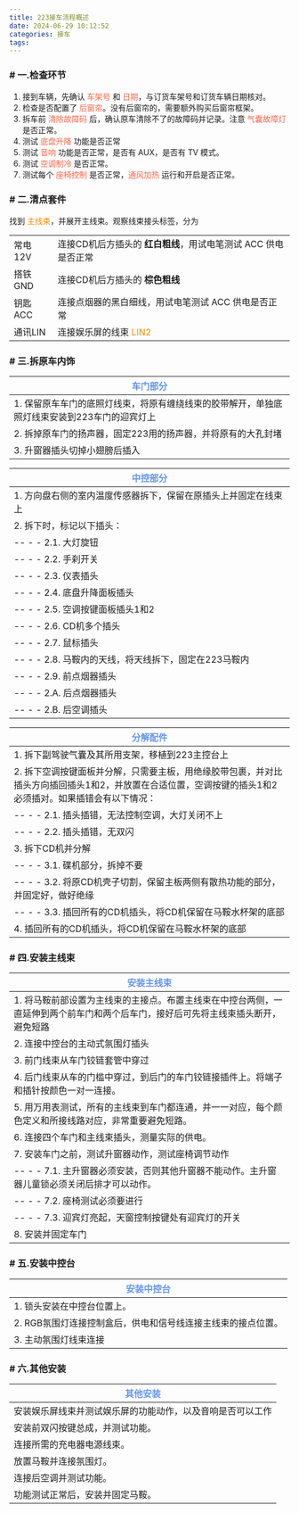 ```yaml
---
title: 223接车流程概述
date: 2024-06-29 10:12:52
categories: 接车
tags:
---
```


### # 一.检查环节

[//]: # (<font color=#FF6347></font>)

1. 接到车辆，先确认 <font color=#FF6347>车架号</font>  和 <font color=#FF6347>日期</font>，与订货车架号和订货车辆日期核对。
2. 检查是否配置了 <font color=#FF6347>后窗帘</font>。没有后窗帘的，需要额外购买后窗帘框架。
3. 拆车前 <font color=#FF6347>清除故障码</font> 后，确认原车清除不了的故障码并记录。注意 <font color=#FF6347>气囊故障灯</font> 是否正常。
4. 测试 <font color=#FF6347>底盘升降</font> 功能是否正常
5. 测试 <font color=#FF6347>音响</font> 功能是否正常，是否有 AUX，是否有 TV 模式。
6. 测试 <font color=#FF6347>空调制冷</font> 是否正常。
7. 测试每个 <font color=#FF6347>座椅控制</font> 是否正常，<font color=#FF6347>通风加热</font> 运行和开启是否正常。

### # 二.清点套件

[//]: # (<font color=#FF8C00></font>)

找到 <font color=#FF8C00>主线束</font>，并展开主线束。观察线束接头标签，分为

|       |                                          |
|-------|------------------------------------------|
| 常电12V | 连接CD机后方插头的 **红白粗线**，用试电笔测试 ACC 供电是否正常    |
| 搭铁GND | 连接CD机后方插头的 **棕色粗线**                      |
| 钥匙ACC | 连接点烟器的黑白细线，用试电笔测试 ACC 供电是否正常             |
| 通讯LIN | 连接娱乐屏的线束 <font color=#FF8C00>LIN2</font> |

### # 三.拆原车内饰

[//]: # (<font color=#6495ED></font>)

| <font color=#6495ED>车门部分</font>                   |
|---------------------------------------------------|
| 1. 保留原车车门的底照灯线束，将原有缠绕线束的胶带解开，单独底照灯线束安装到223车门的迎宾灯上 |
| 2. 拆掉原车门的扬声器，固定223用的扬声器，并将原有的大孔封堵                 |
| 3. 升窗器插头切掉小翅膀后插入                                  |

| <font color=#6495ED>中控部分</font>    |
|------------------------------------|
| 1. 方向盘右侧的室内温度传感器拆下，保留在原插头上并固定在线束上  |
| 2. 拆下时，标记以下插头：                     |
| -- - - 2.1. 大灯旋钮                   |
| -- - - 2.2. 手刹开关                   |
| -- - - 2.3. 仪表插头                   |
| -- - - 2.4. 底盘升降面板插头               |
| -- - - 2.5. 空调按键面板插头1和2            |
| -- - - 2.6. CD机多个插头                |
| -- - - 2.7. 鼠标插头                   |
| -- - - 2.8. 马鞍内的天线，将天线拆下，固定在223马鞍内 |
| -- - - 2.9. 前点烟器插头                 |
| -- - - 2.A. 后点烟器插头                 |
| -- - - 2.B. 后空调插头                  |

| <font color=#6495ED>分解配件</font>                                                 |
|---------------------------------------------------------------------------------|
| 1. 拆下副驾驶气囊及其所用支架，移植到223主控台上                                                     |
| 2. 拆下空调按键面板并分解，只需要主板，用绝缘胶带包裹，并对比插头方向插回插头1和2，并放置在合适位置，空调按键的插头1和2必须插对。如果插错会有以下情况： |
| -- - - 2.1. 插头插错，无法控制空调，大灯关闭不上                                                  |
| -- - - 2.2. 插头插错，无双闪                                                            |
| 3. 拆下CD机并分解                                                                     |
| -- - - 3.1. 碟机部分，拆掉不要                                                           |
| -- - - 3.2. 将原CD机壳子切割，保留主板两侧有散热功能的部分，并固定好，做好绝缘                                  |
| -- - - 3.3. 插回所有的CD机插头，将CD机保留在马鞍水杯架的底部                                          |
| 4. 插回所有的CD机插头，将CD机保留在马鞍水杯架的底部                                                   |

### # 四.安装主线束

[//]: # (<font color=#6495ED></font>)

| <font color=#6495ED>安装主线束</font>                                   |
|--------------------------------------------------------------------|
| 1. 将马鞍前部设置为主线束的主接点。布置主线束在中控台两侧，一直延伸到两个前车门和两个后车门，接好后可先将主线束插头断开，避免短路 |
| 2. 连接中控台的主动式氛围灯插头                                                  |
| 3. 前门线束从车门铰链套管中穿过                                                  |
| 4. 后门线束从车的门槛中穿过，到后门的车门铰链接插件上。将端子和插针按颜色一对一连接。                       |
| 5. 用万用表测试，所有的主线束到车门都连通，并一一对应，每个颜色定义和所接线路对应，非常重要避免短路。               |
| 6. 连接四个车门和主线束插头，测量实际的供电。                                           |
| 7. 安装车门之前，测试升窗器动作，测试座椅调节动作                                         |
| -- - - 7.1. 主升窗器必须安装，否则其他升窗器不能动作。主升窗器儿童锁必须关闭后排才可以动作。               |
| -- - - 7.2. 座椅测试必须要进行                                              |
| -- - - 7.3. 迎宾灯亮起，天窗控制按键处有迎宾灯的开关                                   |
| 8. 安装并固定车门                                                         |

### # 五.安装中控台

| <font color=#6495ED>**安装中控台**</font> |
|--------------------------------------|
| 1. 锁头安装在中控台位置上。                      |
| 2. RGB氛围灯连接控制盒后，供电和信号线连接主线束的接点位置。    |
| 3. 主动氛围灯线束连接                         |

### # 六.其他安装

| <font color=#6495ED>其他安装</font> |
|---------------------------------|
| 安装娱乐屏线束并测试娱乐屏的功能动作，以及音响是否可以工作   |
| 安装前双闪按键总成，并测试功能。                |
| 连接所需的充电器电源线束。                   |
| 放置马鞍并连接氛围灯。                     |
| 连接后空调并测试功能。                     |
| 功能测试正常后，安装并固定马鞍。                |